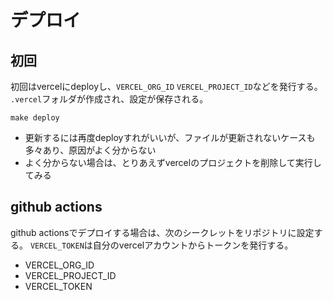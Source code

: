 # デプロイ

## 初回

初回はvercelにdeployし、`VERCEL_ORG_ID` `VERCEL_PROJECT_ID`などを発行する。
`.vercel`フォルダが作成され、設定が保存される。

```
make deploy
```

- 更新するには再度deployすれがいいが、ファイルが更新されないケースも多々あり、原因がよく分からない
- よく分からない場合は、とりあえずvercelのプロジェクトを削除して実行してみる

## github actions

github actionsでデプロイする場合は、次のシークレットをリポジトリに設定する。
`VERCEL_TOKEN`は自分のvercelアカウントからトークンを発行する。

- VERCEL_ORG_ID
- VERCEL_PROJECT_ID
- VERCEL_TOKEN
